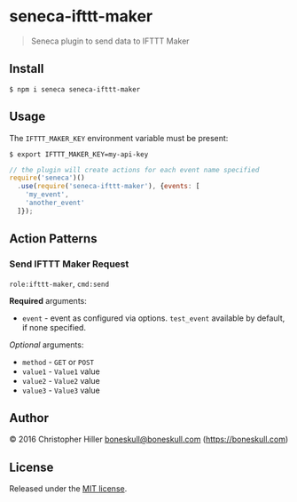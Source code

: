 # seneca-ifttt-maker

> Seneca plugin to send data to IFTTT Maker

## Install

```shell
$ npm i seneca seneca-ifttt-maker
```

## Usage

The `IFTTT_MAKER_KEY` environment variable must be present:

```shell
$ export IFTTT_MAKER_KEY=my-api-key
```

```js
// the plugin will create actions for each event name specified
require('seneca')()
  .use(require('seneca-ifttt-maker'), {events: [
    'my_event',
    'another_event'
  ]});
```

## Action Patterns

### Send IFTTT Maker Request

`role:ifttt-maker`, `cmd:send`

**Required** arguments:
- `event` - event as configured via options.  `test_event` available by default, if none specified.

*Optional* arguments:
- `method` - `GET` or `POST`
- `value1` - `Value1` value
- `value2` - `Value2` value
- `value3` - `Value3` value

## Author

© 2016 Christopher Hiller <boneskull@boneskull.com> (https://boneskull.com)

## License

Released under the [MIT license](http://boneskull.mit-license.org).
